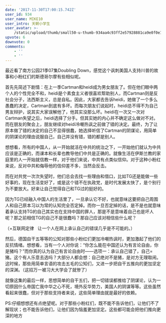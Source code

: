 ```yaml
---
date: '2017-11-30T17:00:15.742Z'
user_id: 934
user_name: MIKE10
user_intro: 天朝小学生
user_avatar: >-
    /static/upload/thumb/small50-u-thumb-934aa4c93ff2e57928881ca9e0f0e1084271ec234a7.png
upvote: 6
downvote: 0
comments:
    - ''
    - ''
---
```


最近看了南方公园21季07集Doubling Down，感觉这个讽刺美国人支持川普的故事和小粉红们的斯德哥尔摩有些相似呢。

首先先简述下剧情：在上一季Cartman和heidi成为男女朋友了。但在他们眼中两个人的个性完全不和，heidi是个素食主义者很喜欢帮助别人，而Cartman则是反社会分子，法西斯主义，总是自私。因此，大家都去告诉heidi，她做了一个多么愚蠢的决定，Cartman到底有多坏。而每次朋友们说起时，heidi总不得不为自己男友辩护，说其实大家误解他了，他其实没那么坏。heidi在一次又一次对Cartman失望之后，heidi选择了分手。但其实她的内心并不确定这么做对不对。而在朋友的聚会上，朋友继续对heidi冷嘲热讽之前做了错的决定。最终，为了让原本做了错的决定的自己不显得很蠢，她选择听信了Cartman的阴谋论，用简单的阴谋论的理由说服自己，自己并没有错，错的都是别人。

  

想想看，所有的中国人，从一开始就活在中共的统治之下，一开始他们就认为中共应该是正确的，而课本和长辈也教导他们中共是正确的。就像生活在伊斯兰教的家庭里的人一开始就信教一样，对于他们来说，中共有点类似信仰。对于这种小粉红来说，反对中共和侮辱他的信仰差不多，当然会反击。

  

而在对共党一次次失望时，他们总会去找一些理由和借口，比如TG还是能做一些好事的，现在生活变好了，或是这个错不在执政党，是时代发展太快了，是个别行为不要放大。好来让自己觉得自己和TG过的挺好的。

因为TG已经融入中国人的生活里了，一旦承认它不好，也就意味这要把自己周围人和自己原本习以为常的认知完全否定掉。而你一旦否定掉的话，是不是也就意味着承认支持TG的自己其实也在支持中国的罪人，那是不是意味着自己也是坏人呢？那之前相信TG的自己不是很蠢吗？那自己应该对相信些什么呢？

（+互联网定律   让一个人在网上承认自己的错误几乎是不可能的。）

  

然后，德国自干五等等的公知对那些小粉红们更加冷嘲热讽时，更加激起了他们的反抗情绪。想想看，当有一个人对你说：“你怎么能在中国还认为有言论自由，你是猪吗？”而你真的认为自己有言论自由时——选项一：承认自己错了，自己=猪。这个有人乐意去选吗？大部分人都会想：自己绝对不是猪，是对方无理取闹。这时候，那些用简单言语的攻击五毛的公知们，又进一步把自干五推向的更加坚定的深渊。（这招万一被习大大学会了就惨了）

  

就像这集的最后一样，思想简单的自干五们，把一切错误都推给了阴谋论，认为一切原因什么帝国亡我中华之心不死，境外反华势力，美国人的阴谋等等。这些虽然看起来很蠢，但对于那些支持者来说，这些简单理由就是最好的依赖。

  

  

PS:仔细想想还有点绝望呢。对于那些小粉红们，既不能不告诉他们，让他们不了解现状；也不能告诉他们，让他们因为恼羞更加坚定。这些都可能会把他们推向更深的地方
